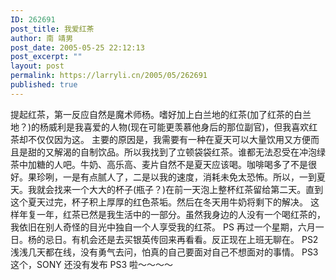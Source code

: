```yaml
---
ID: 262691
post_title: 我爱红茶
author: 南 靖男
post_date: 2005-05-25 22:12:13
post_excerpt: ""
layout: post
permalink: https://larryli.cn/2005/05/262691
published: true
---
```

提起红茶，第一反应自然是魔术师杨。嗜好加上白兰地的红茶(加了红茶的白兰地？)的杨威利是我喜爱的人物(现在可能更羡慕他身后的那位副官)，但我喜欢红茶却不仅仅因为这。
主要的原因是，我需要有一种在夏天可以大量饮用又方便而且是甜的又解渴的自制饮品。所以我找到了立顿袋袋红茶。谁都无法忍受在冲泡绿茶中加糖的人吧。牛奶、高乐高、麦片自然不是夏天应该喝。咖啡喝多了不是很好。果珍咧，一是有点腻人了，二是以我的速度，消耗未免太恐怖。所以，一到夏天。我就会找来一个大大的杯子(瓶子？)在前一天泡上整杯红茶留给第二天。直到这个夏天过完，杯子积上厚厚的红色茶垢。然后在冬天用牛奶将剩下的解决。
这样年复一年，红茶已然是我生活中的一部分。虽然我身边的人没有一个喝红茶的，我依旧在别人奇怪的目光中独自一个人享受我的红茶。
PS 再过一个星期，六月一日。杨的忌日。有机会还是去买银英传回来再看看。反正现在上班无聊在。
PS2 浅浅几天都在线，没有勇气去问，怕真的自己要面对自己不想面对的事情。
PS3 这个，SONY 还没有发布 PS3 啦～～～～